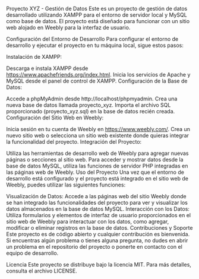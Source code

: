 Proyecto XYZ - Gestión de Datos
Este es un proyecto de gestión de datos desarrollado utilizando XAMPP para el entorno de servidor local y MySQL como base de datos. El proyecto está diseñado para funcionar con un sitio web alojado en Weebly para la interfaz de usuario.

Configuración del Entorno de Desarrollo
Para configurar el entorno de desarrollo y ejecutar el proyecto en tu máquina local, sigue estos pasos:

Instalación de XAMPP:

Descarga e instala XAMPP desde https://www.apachefriends.org/index.html.
Inicia los servicios de Apache y MySQL desde el panel de control de XAMPP.
Configuración de la Base de Datos:

Accede a phpMyAdmin desde http://localhost/phpmyadmin.
Crea una nueva base de datos llamada proyecto_xyz.
Importa el archivo SQL proporcionado (proyecto_xyz.sql) en la base de datos recién creada.
Configuración del Sitio Web en Weebly:

Inicia sesión en tu cuenta de Weebly en https://www.weebly.com/.
Crea un nuevo sitio web o selecciona un sitio web existente donde quieras integrar la funcionalidad del proyecto.
Integración del Proyecto:

Utiliza las herramientas de desarrollo web de Weebly para agregar nuevas páginas o secciones al sitio web.
Para acceder y mostrar datos desde la base de datos MySQL, utiliza las funciones de servidor PHP integradas en las páginas web de Weebly.
Uso del Proyecto
Una vez que el entorno de desarrollo está configurado y el proyecto está integrado en el sitio web de Weebly, puedes utilizar las siguientes funciones:

Visualización de Datos: Accede a las páginas web del sitio Weebly donde se han integrado las funcionalidades del proyecto para ver y visualizar los datos almacenados en la base de datos MySQL.
Interacción con los Datos: Utiliza formularios y elementos de interfaz de usuario proporcionados en el sitio web de Weebly para interactuar con los datos, como agregar, modificar o eliminar registros en la base de datos.
Contribuciones y Soporte
Este proyecto es de código abierto y cualquier contribución es bienvenida. Si encuentras algún problema o tienes alguna pregunta, no dudes en abrir un problema en el repositorio del proyecto o ponerte en contacto con el equipo de desarrollo.

Licencia
Este proyecto se distribuye bajo la licencia MIT. Para más detalles, consulta el archivo LICENSE.